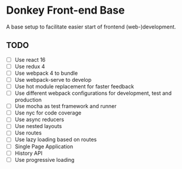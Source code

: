 # Donkey Front-end Base

A base setup to facilitate easier start of frontend (web-)development.

## TODO

* [ ] Use react 16
* [ ] Use redux 4
* [ ] Use webpack 4 to bundle
* [ ] Use webpack-serve to develop
* [ ] Use hot module replacement for faster feedback
* [ ] Use different webpack configurations for development, test and production
* [ ] Use mocha as test framework and runner
* [ ] Use nyc for code coverage
* [ ] Use async reducers
* [ ] Use nested layouts
* [ ] Use routes
* [ ] Use lazy loading based on routes
* [ ] Single Page Application
* [ ] History API
* [ ] Use progressive loading
